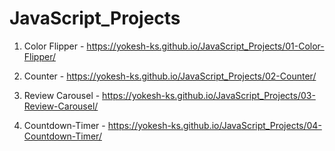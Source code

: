 # JavaScript_Projects

1. Color Flipper - https://yokesh-ks.github.io/JavaScript_Projects/01-Color-Flipper/

2. Counter - https://yokesh-ks.github.io/JavaScript_Projects/02-Counter/

3. Review Carousel - https://yokesh-ks.github.io/JavaScript_Projects/03-Review-Carousel/

4. Countdown-Timer - https://yokesh-ks.github.io/JavaScript_Projects/04-Countdown-Timer/
